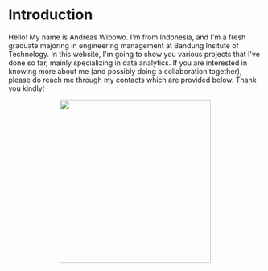 <h1>Introduction</h1>
Hello! My name is Andreas Wibowo. I'm from Indonesia, and I'm a fresh graduate majoring in engineering management at Bandung Insitute of Technology. In this website, I'm going to show you various projects that I've done so far, mainly specializing in data analytics. If you are interested in knowing more about me (and possibly doing a collaboration together), please do reach me through my contacts which are provided below. Thank you kindly!

<p align="center">
   <img src="https://user-images.githubusercontent.com/49559301/205840230-1c5a9b9b-2b3f-4612-86df-1d725aa70190.jpg" width="300" height="325" />
</p>
  

